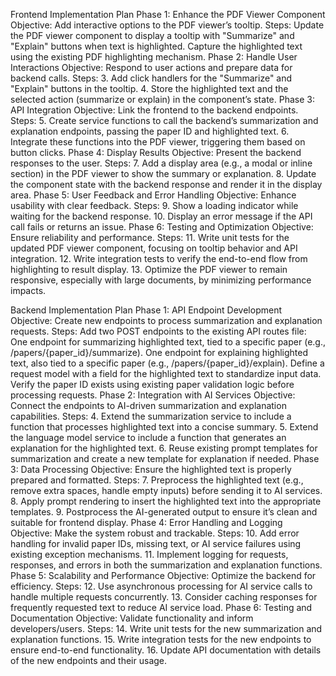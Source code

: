 Frontend Implementation Plan
Phase 1: Enhance the PDF Viewer Component
Objective: Add interactive options to the PDF viewer’s tooltip.
Steps:
Update the PDF viewer component to display a tooltip with "Summarize" and "Explain" buttons when text is highlighted.
Capture the highlighted text using the existing PDF highlighting mechanism.
Phase 2: Handle User Interactions
Objective: Respond to user actions and prepare data for backend calls.
Steps: 3. Add click handlers for the "Summarize" and "Explain" buttons in the tooltip. 4. Store the highlighted text and the selected action (summarize or explain) in the component’s state.
Phase 3: API Integration
Objective: Link the frontend to the backend endpoints.
Steps: 5. Create service functions to call the backend’s summarization and explanation endpoints, passing the paper ID and highlighted text. 6. Integrate these functions into the PDF viewer, triggering them based on button clicks.
Phase 4: Display Results
Objective: Present the backend responses to the user.
Steps: 7. Add a display area (e.g., a modal or inline section) in the PDF viewer to show the summary or explanation. 8. Update the component state with the backend response and render it in the display area.
Phase 5: User Feedback and Error Handling
Objective: Enhance usability with clear feedback.
Steps: 9. Show a loading indicator while waiting for the backend response. 10. Display an error message if the API call fails or returns an issue.
Phase 6: Testing and Optimization
Objective: Ensure reliability and performance.
Steps: 11. Write unit tests for the updated PDF viewer component, focusing on tooltip behavior and API integration. 12. Write integration tests to verify the end-to-end flow from highlighting to result display. 13. Optimize the PDF viewer to remain responsive, especially with large documents, by minimizing performance impacts.

Backend Implementation Plan
Phase 1: API Endpoint Development
Objective: Create new endpoints to process summarization and explanation requests.
Steps:
Add two POST endpoints to the existing API routes file:
One endpoint for summarizing highlighted text, tied to a specific paper (e.g., /papers/{paper_id}/summarize).
One endpoint for explaining highlighted text, also tied to a specific paper (e.g., /papers/{paper_id}/explain).
Define a request model with a field for the highlighted text to standardize input data.
Verify the paper ID exists using existing paper validation logic before processing requests.
Phase 2: Integration with AI Services
Objective: Connect the endpoints to AI-driven summarization and explanation capabilities.
Steps: 4. Extend the summarization service to include a function that processes highlighted text into a concise summary. 5. Extend the language model service to include a function that generates an explanation for the highlighted text. 6. Reuse existing prompt templates for summarization and create a new template for explanation if needed.
Phase 3: Data Processing
Objective: Ensure the highlighted text is properly prepared and formatted.
Steps: 7. Preprocess the highlighted text (e.g., remove extra spaces, handle empty inputs) before sending it to AI services. 8. Apply prompt rendering to insert the highlighted text into the appropriate templates. 9. Postprocess the AI-generated output to ensure it’s clean and suitable for frontend display.
Phase 4: Error Handling and Logging
Objective: Make the system robust and trackable.
Steps: 10. Add error handling for invalid paper IDs, missing text, or AI service failures using existing exception mechanisms. 11. Implement logging for requests, responses, and errors in both the summarization and explanation functions.
Phase 5: Scalability and Performance
Objective: Optimize the backend for efficiency.
Steps: 12. Use asynchronous processing for AI service calls to handle multiple requests concurrently. 13. Consider caching responses for frequently requested text to reduce AI service load.
Phase 6: Testing and Documentation
Objective: Validate functionality and inform developers/users.
Steps: 14. Write unit tests for the new summarization and explanation functions. 15. Write integration tests for the new endpoints to ensure end-to-end functionality. 16. Update API documentation with details of the new endpoints and their usage.